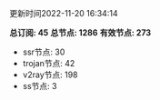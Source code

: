 更新时间2022-11-20 16:34:14

**总订阅: 45**
**总节点: 1286**
**有效节点: 273**
- ssr节点: 30
- trojan节点: 42
- v2ray节点: 198
- ss节点: 3

